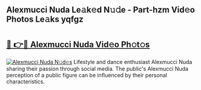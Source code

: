 ## Alexmucci Nuda Le𝚊k𝚎d N𝚞𝚍e - Part-hzm Vid𝚎o Photos Le𝚊ks yqfgz

# <h2><a href="http://fbbo5zf.evod.top/?m=Alexmucci+Nuda">🔗 👉🔴 Alexmucci Nuda Vid𝚎o Ph𝚘t𝚘s</a></h2>

[![Alexmucci Nuda N𝚞d𝚎s](https://i.imgur.com/8V9OHl7.gif)](http://fbbo5zf.evod.top/?m=Alexmucci+Nuda)
Lifestyle and dance enthusiast Alexmucci Nuda sharing their passion through social media. The public's Alexmucci Nuda perception of a public figure can be influenced by their personal characteristics. 
